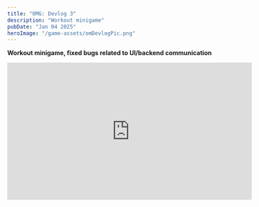 ```yaml
---
title: "OMG: Devlog 3"
description: "Workout minigame"
pubDate: "Jan 04 2025"
heroImage: "/game-assets/omDevlogPic.png"
---
```


**Workout minigame, fixed bugs related to UI/backend communication**
<iframe width="560" height="315" src="https://www.youtube.com/embed/1XIr0XZJCz4 " title="Optimize Man Devlog 3" frameborder="0" allow="accelerometer; autoplay; clipboard-write; encrypted-media; gyroscope; picture-in-picture" allowfullscreen> </iframe> 
